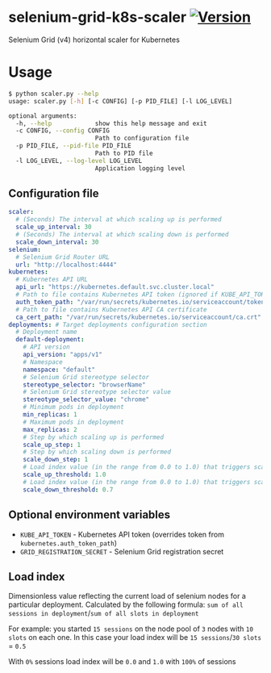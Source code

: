 # selenium-grid-k8s-scaler [![Version](https://img.shields.io/badge/version-1.0.2-color.svg)](https://github.com/imatviian/selenium-grid-k8s-scaler/releases/tag/1.0.2)
Selenium Grid (v4) horizontal scaler for Kubernetes

# Usage
```bash
$ python scaler.py --help
usage: scaler.py [-h] [-c CONFIG] [-p PID_FILE] [-l LOG_LEVEL]

optional arguments:
  -h, --help            show this help message and exit
  -c CONFIG, --config CONFIG
                        Path to configuration file
  -p PID_FILE, --pid-file PID_FILE
                        Path to PID file
  -l LOG_LEVEL, --log-level LOG_LEVEL
                        Application logging level

```

## Configuration file
```yaml
scaler:
  # (Seconds) The interval at which scaling up is performed
  scale_up_interval: 30
  # (Seconds) The interval at which scaling down is performed
  scale_down_interval: 30
selenium:
  # Selenium Grid Router URL
  url: "http://localhost:4444"
kubernetes:
  # Kubernetes API URL
  api_url: "https://kubernetes.default.svc.cluster.local"
  # Path to file contains Kubernetes API token (ignored if KUBE_API_TOKEN env variable set)
  auth_token_path: "/var/run/secrets/kubernetes.io/serviceaccount/token"
  # Path to file contains Kubernetes API CA certificate
  ca_cert_path: "/var/run/secrets/kubernetes.io/serviceaccount/ca.crt"
deployments: # Target deployments configuration section
  # Deployment name
  default-deployment:
    # API version
    api_version: "apps/v1"
    # Namespace
    namespace: "default"
    # Selenium Grid stereotype selector
    stereotype_selector: "browserName"
    # Selenium Grid stereotype selector value
    stereotype_selector_value: "chrome"
    # Minimum pods in deployment
    min_replicas: 1
    # Maximum pods in deployment
    max_replicas: 2
    # Step by which scaling up is performed
    scale_up_step: 1
    # Step by which scaling down is performed
    scale_down_step: 1
    # Load index value (in the range from 0.0 to 1.0) that triggers scaling up
    scale_up_threshold: 1.0
    # Load index value (in the range from 0.0 to 1.0) that triggers scaling down
    scale_down_threshold: 0.7
```

## Optional environment variables
- `KUBE_API_TOKEN` - Kubernetes API token (overrides token from `kubernetes.auth_token_path`)
- `GRID_REGISTRATION_SECRET` - Selenium Grid registration secret

## Load index

Dimensionless value reflecting the current load of selenium nodes for a particular deployment.
Сalculated by the following formula: `sum of all sessions in deployment`/`sum of all slots in deployment`

For example: you started `15 sessions` on the node pool of `3` nodes with `10 slots` on each one. In this case your load index will be `15 sessions`/`30 slots` = `0.5`

With `0%` sessions load index will be `0.0` and `1.0` with `100%` of sessions
